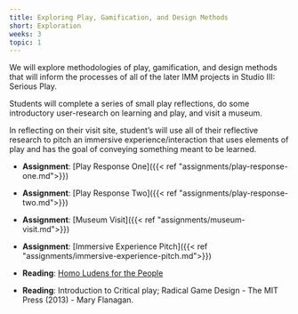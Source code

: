```yaml
---
title: Exploring Play, Gamification, and Design Methods
short: Exploration
weeks: 3
topic: 1
---
```


We will explore methodologies of play, gamification, and design methods that will inform the processes of all of the later IMM projects in Studio III: Serious Play.

Students will complete a series of small play reflections, do some introductory user-research on learning and play, and visit a museum.

In reflecting on their visit site, student’s will use all of their reflective research to pitch an immersive experience/interaction that uses elements of play and has the goal of conveying something meant to be learned.

- **Assignment**: [Play Response One]({{< ref "assignments/play-response-one.md">}})
- **Assignment**: [Play Response Two]({{< ref "assignments/play-response-two.md">}})
- **Assignment**: [Museum Visit]({{< ref "assignments/museum-visit.md">}})
- **Assignment**: [Immersive Experience Pitch]({{< ref "assignments/immersive-experience-pitch.md">}})

- **Reading**: [Homo Ludens for the People](http://www.mattiebrice.com/homo-ludens-for-the-people/)
- **Reading**: Introduction to Critical play; Radical Game Design - The MIT Press (2013) - Mary Flanagan.
